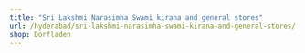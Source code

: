 ```yaml
---
title: "Sri Lakshmi Narasimha Swami kirana and general stores"
url: /hyderabad/sri-lakshmi-narasimha-swami-kirana-and-general-stores/
shop: Dorfladen
---
```

